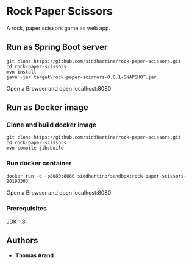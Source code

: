 # Rock Paper Scissors

A rock, paper scissors game as web app.

## Run as Spring Boot server

```
git clone https://github.com/siddhartina/rock-paper-scissors.git
cd rock-paper-scissors
mvn install
java -jar target\rock-paper-scirrors-0.0.1-SNAPSHOT.jar
```

Open a Browser and open localhost:8080

## Run as Docker image

### Clone and build docker image
```
git clone https://github.com/siddhartina/rock-paper-scissors.git
cd rock-paper-scissors
mvn compile jib:build
```
### Run docker container
```
docker run -d -p8080:8080 siddhartino/sandbox:rock-paper-scissors-20190303
```

Open a Browser and open localhost:8080


### Prerequisites

JDK 1.8

## Authors

* **Thomas Arand**


